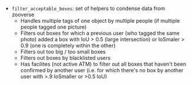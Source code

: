 - `filter_acceptable_boxes`: set of helpers to condense data from zooverse 
    - Handles multiple tags of one object by multiple people (if multiple people tagged one picture)
    - Filters out boxes for which a previous user (who tagged the same photo) added a box with IoU > 0.5 (large intersection) or IoSmaler > 0.9 (one is completely within the other)
    - Filters out too big / too small boxes
    - Filters out boxes by blacklisted users
    - Has facilites (not active ATM) to filter out all boxes that haven't been confirmed by another user (i.e. for which there's no box by another user with >.9 IoSmaller or >0.5 IoU)